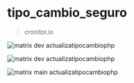 # tipo_cambio_seguro

> cronitor.io

![matrix dev actualizatipocambiophp](https://cronitor.io/badges/zxrG7T/production/Y9Q0P1OjxQas9UdqCFz3FT9oyCw.svg)

![matrix dev actualizatipocambiophp](https://cronitor.io/badges/umK0Lm/production/HBTUf_HMdaFS-vhcMMt4pWmTvEM.svg)

![matrix main actualizatipocambiophp](https://cronitor.io/badges/fisptp/production/bOkkRq3l827Pipiacg2U1xJfh2c.svg)
